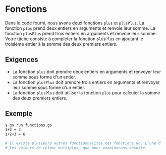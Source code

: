 # Fonctions

Dans le code fourni, nous avons deux fonctions `plus` et `plusPlus`. La fonction `plus` prend deux entiers en arguments et renvoie leur somme. La fonction `plusPlus` prend trois entiers en arguments et renvoie leur somme. Votre tâche consiste à compléter la fonction `plusPlus` en ajoutant le troisième entier à la somme des deux premiers entiers.

## Exigences

- La fonction `plus` doit prendre deux entiers en arguments et renvoyer leur somme sous forme d'un entier.
- La fonction `plusPlus` doit prendre trois entiers en arguments et renvoyer leur somme sous forme d'un entier.
- La fonction `plusPlus` doit utiliser la fonction `plus` pour calculer la somme des deux premiers entiers.

## Exemple

```sh
$ go run functions.go
1+2 = 3
1+2+3 = 6

# Il existe plusieurs autres fonctionnalités des fonctions Go. L'une d'entre elles est
# les valeurs de retour multiples, que nous examinerons ensuite.
```
